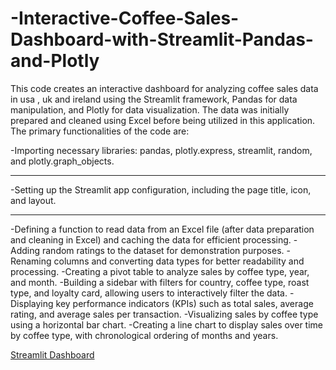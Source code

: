 # -Interactive-Coffee-Sales-Dashboard-with-Streamlit-Pandas-and-Plotly


This code creates an interactive dashboard for analyzing coffee sales data in usa , uk and ireland using the Streamlit framework, Pandas for data manipulation, and Plotly for data visualization. The data was initially prepared and cleaned using Excel before being utilized in this application. The primary functionalities of the code are:

-Importing necessary libraries: pandas, plotly.express, streamlit, random, and plotly.graph_objects.
<hr>
-Setting up the Streamlit app configuration, including the page title, icon, and layout.
<hr>
-Defining a function to read data from an Excel file (after data preparation and cleaning in Excel) and caching the data for efficient processing.
-Adding random ratings to the dataset for demonstration purposes.
-Renaming columns and converting data types for better readability and processing.
-Creating a pivot table to analyze sales by coffee type, year, and month.
-Building a sidebar with filters for country, coffee type, roast type, and loyalty card, allowing users to interactively filter the data.
-Displaying key performance indicators (KPIs) such as total sales, average rating, and average sales per transaction.
-Visualizing sales by coffee type using a horizontal bar chart.
-Creating a line chart to display sales over time by coffee type, with chronological ordering of months and years.

[Streamlit Dashboard](https://sales-dashboards.streamlit.app/)
